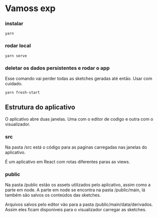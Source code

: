 # Vamoss exp

### instalar

```
yarn
```

### rodar local

```
yarn serve
```

### deletar os dados persistentes e rodar o app

Esse comando vai perder todas as sketches geradas até então.
Usar com cuidado.

```
yarn fresh-start
```

## Estrutura do aplicativo

O aplicativo abre duas janelas.
Uma com o editor de codigo e outra com o visualizador.

### src

Na pasta /src está o código para as paginas carregadas nas janelas do aplicativo.

É um aplicativo em React com rotas diferentes paras as views.

### public

Na pasta /public estão os assets utilizados pelo aplicativo, assim como a parte em node.
A parte em node se encontra na pasta /public/main, lá também são salvos os conteúdos das sketches.

Arquivos salvos pelo editor vão para a pasta /public/main/data/derivados. Assim eles ficam disponíveis para o visualizador carregar as sketches.
